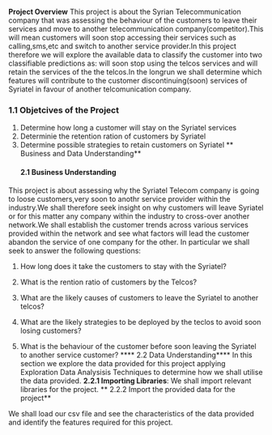 **Project Overview**
This project is about the Syrian Telecommunication company that was assessing the behaviour of the customers to leave their services and move to another telecommunication company(competitor).This will mean customers will soon stop accessing their services such as calling,sms,etc and switch to another service provider.In this project therefore we will explore the available data to classify the customer into two classifiable predictions as: will soon stop using the telcos services and will retain the services of the the telcos.In the longrun we shall determine which features will contribute to the customer discontinuing(soon) services of Syriatel in favour of another telcomunication company.
### 1.1 Objetcives of the Project
1. Determine how long a customer will stay on the Syriatel services
2. Determinie the retention ration of customers by Syriatel
3. Determine possible strategies to retain customers on Syriatel
  ** Business and Data Understanding**
   #### 2.1 Business Understanding
This project is about assessing why the Syriatel Telecom company is going to loose customers,very soon to anothr service provider within the industry.We shall therefore seek insight on why customers will leave Syriatel or for this matter any company within the industry to cross-over another network.We shall establish the customer trends across various services provided within the network and see what factors will lead the customer abandon the service of one company for the other.
In particular we shall seek to answer the following questions:
1. How long does it take the customers to stay with the Syriatel?

2. What is the rention ratio of customers by the Telcos?

3. What are the likely causes of customers to leave the Syriatel to another telcos?

4. What are the likely strategies to be deployed by the teclos to avoid soon losing customers?

5. What is the behaviour of the customer before soon leaving the Syriatel to another service customer?
****   2.2 Data Understanding****
In this section we explore the data provided for this project applying Exploration Data Analysisis Techniques to determine how we shall utilise the data provided.
    **2.2.1 Importing Libraries**: We shall import relevant libraries for the project.
**  2.2.2 Import the provided data for the project**

We shall load our csv file and see the characteristics of the data provided and identify the features required for this project.
